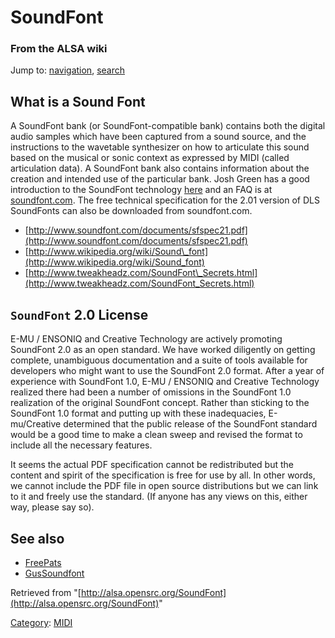 SoundFont
=========

### From the ALSA wiki

Jump to: [navigation](#mw-head), [search](#p-search)

What is a Sound Font
--------------------

A SoundFont bank (or SoundFont-compatible bank) contains both the
digital audio samples which have been captured from a sound source, and
the instructions to the wavetable synthesizer on how to articulate this
sound based on the musical or sonic context as expressed by MIDI (called
articulation data). A SoundFont bank also contains information about the
creation and intended use of the particular bank. Josh Green has a good
introduction to the SoundFont technology
[here](http://swami.sourceforge.net/sfont_intro.php) and an FAQ is at
[soundfont.com](http://www.soundfont.com/faqs.html). The free technical
specification for the 2.01 version of DLS SoundFonts can also be
downloaded from soundfont.com.

-   [http://www.soundfont.com/documents/sfspec21.pdf](http://www.soundfont.com/documents/sfspec21.pdf)
-   [http://www.wikipedia.org/wiki/Sound\_font](http://www.wikipedia.org/wiki/Sound_font)
-   [http://www.tweakheadz.com/SoundFont\_Secrets.html](http://www.tweakheadz.com/SoundFont_Secrets.html)

`SoundFont` 2.0 License
-----------------------

E-MU / ENSONIQ and Creative Technology are actively promoting SoundFont
2.0 as an open standard. We have worked diligently on getting complete,
unambiguous documentation and a suite of tools available for developers
who might want to use the SoundFont 2.0 format. After a year of
experience with SoundFont 1.0, E-MU / ENSONIQ and Creative Technology
realized there had been a number of omissions in the SoundFont 1.0
realization of the original SoundFont concept. Rather than sticking to
the SoundFont 1.0 format and putting up with these inadequacies,
E-mu/Creative determined that the public release of the SoundFont
standard would be a good time to make a clean sweep and revised the
format to include all the necessary features.

It seems the actual PDF specification cannot be redistributed but the
content and spirit of the specification is free for use by all. In other
words, we cannot include the PDF file in open source distributions but
we can link to it and freely use the standard. (If anyone has any views
on this, either way, please say so).

See also
--------

-   [FreePats](/FreePats "FreePats")
-   [GusSoundfont](/GusSoundfont "GusSoundfont")

Retrieved from
"[http://alsa.opensrc.org/SoundFont](http://alsa.opensrc.org/SoundFont)"

[Category](/Special:Categories "Special:Categories"):
[MIDI](/Category:MIDI "Category:MIDI")

